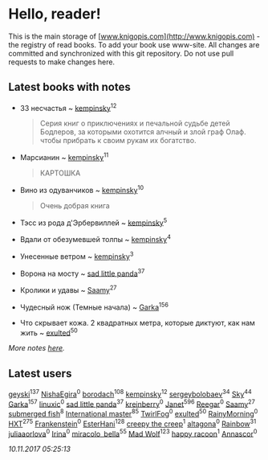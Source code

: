 # Hello, reader!
This is the main storage of [www.knigopis.com](http://www.knigopis.com) - the registry of read books.
To add your book use www-site. All changes are committed and synchronized with this git repository.
Do not use pull requests to make changes here.


## Latest books with notes
* 33 несчастья ~ [kempinsky](users/171/1717865441574584-facebook)<sup>12</sup>
    > Серия книг о приключениях и печальной судьбе детей Бодлеров, за которыми охотится алчный и злой граф Олаф. чтобы прибрать к своим рукам их богатство.

* Марсианин ~ [kempinsky](users/171/1717865441574584-facebook)<sup>11</sup>
    > КАРТОШКА

* Вино из одуванчиков ~ [kempinsky](users/171/1717865441574584-facebook)<sup>10</sup>
    > Очень добрая книга

* Тэсс из рода д'Эрбервиллей ~ [kempinsky](users/171/1717865441574584-facebook)<sup>5</sup>

* Вдали от обезумевшей толпы ~ [kempinsky](users/171/1717865441574584-facebook)<sup>4</sup>

* Унесенные ветром ~ [kempinsky](users/171/1717865441574584-facebook)<sup>3</sup>

* Ворона на мосту ~ [sad little panda](users/188/1882525281990290-facebook)<sup>37</sup>

* Кролики и удавы ~ [Saamy](users/115/115226508-vkontakte)<sup>27</sup>

* Чудесный нож (Темные начала) ~ [Garka](users/115/115753719718250012620-google)<sup>156</sup>

* Что скрывает кожа. 2 квадратных метра, которые диктуют, как нам жить ~ [exulted](users/100/100599204551896265722-google)<sup>50</sup>


_More notes [here](latest_books_with_notes.md)._


## Latest users
[geyski](users/221/221959664-vkontakte)<sup>137</sup> 
[ NishaEgira](users/108/108992595335741881539-google)<sup>0</sup> 
[borodach](users/157/15706320-vkontakte)<sup>108</sup> 
[kempinsky](users/171/1717865441574584-facebook)<sup>12</sup> 
[sergeybolobaev](users/379/37918255-vkontakte)<sup>34</sup> 
[Sky](users/118/118049897850017649660-google)<sup>44</sup> 
[Garka](users/115/115753719718250012620-google)<sup>157</sup> 
[linuxic](users/344/344559545-vkontakte)<sup>0</sup> 
[sad little panda](users/188/1882525281990290-facebook)<sup>37</sup> 
[kreinberry](users/114/1140900829255723-facebook)<sup>0</sup> 
[Janet](users/108/108113656204404967440-google)<sup>596</sup> 
[Reegar](users/105/105136817181380670385-google)<sup>0</sup> 
[Saamy](users/115/115226508-vkontakte)<sup>27</sup> 
[submerged fish](users/471/471364154-yandex)<sup>8</sup> 
[International master](users/741/74140988-vkontakte)<sup>85</sup> 
[TwirlFog](users/106/106140569182133730393-google)<sup>0</sup> 
[exulted](users/100/100599204551896265722-google)<sup>50</sup> 
[RainyMorning](users/100/100779836483978880031-google)<sup>0</sup> 
[HXT](users/100/100002563462782-facebook)<sup>275</sup> 
[Frankenstein](users/791/79123726-vkontakte)<sup>0</sup> 
[EsterHani](users/305/30558181-vkontakte)<sup>128</sup> 
[creepy the creep](users/765/76561198074910028-steam)<sup>1</sup> 
[altagona](users/173/17345048-vkontakte)<sup>0</sup> 
[Rainbow](users/109/109787328219839805802-google)<sup>31</sup> 
[juliaaorlova](users/159/159437508-vkontakte)<sup>0</sup> 
[Irina](users/113/113960663475359392680-google)<sup>0</sup> 
[miracolo_bella](users/180/180139283-vkontakte)<sup>55</sup> 
[Mad Wolf](users/947/94738840-vkontakte)<sup>123</sup> 
[happy racoon](users/111/111457946792566623164-google)<sup>1</sup> 
[Annascor](users/103/103601326114648384406-google)<sup>0</sup> 


_10.11.2017 05:25:13_
